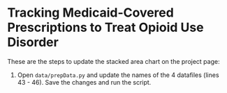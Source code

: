 # Tracking Medicaid-Covered Prescriptions to Treat Opioid Use Disorder

These are the steps to update the stacked area chart on the project page:

1. Open `data/prepData.py` and update the names of the 4 datafiles (lines 43 - 46). Save the changes and run the script.
